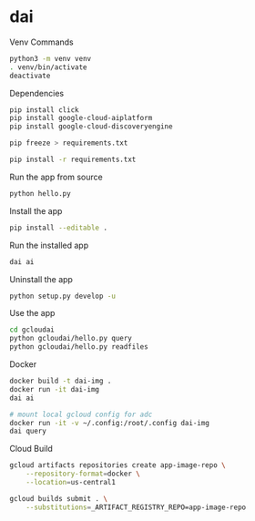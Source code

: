 # dai


Venv Commands

```sh
python3 -m venv venv
. venv/bin/activate
deactivate
```

Dependencies
```sh
pip install click
pip install google-cloud-aiplatform
pip install google-cloud-discoveryengine

pip freeze > requirements.txt

pip install -r requirements.txt
```

Run the app from source
```sh
python hello.py
```

Install the app
```sh
pip install --editable .
```

Run the installed app
```sh
dai ai
```

Uninstall the app
```sh
python setup.py develop -u
```

Use the app
```sh
cd gcloudai
python gcloudai/hello.py query
python gcloudai/hello.py readfiles
```

Docker

```sh
docker build -t dai-img .
docker run -it dai-img
dai ai

# mount local gcloud config for adc
docker run -it -v ~/.config:/root/.config dai-img
dai query
```

Cloud Build
```sh
gcloud artifacts repositories create app-image-repo \
    --repository-format=docker \
    --location=us-central1

gcloud builds submit . \
    --substitutions=_ARTIFACT_REGISTRY_REPO=app-image-repo

```